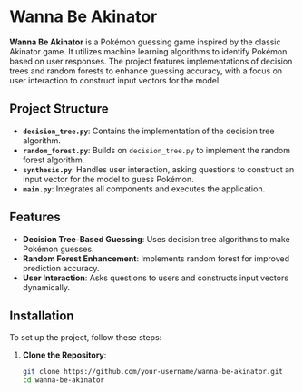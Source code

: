 # Wanna Be Akinator

**Wanna Be Akinator** is a Pokémon guessing game inspired by the classic Akinator game. It utilizes machine learning algorithms to identify Pokémon based on user responses. The project features implementations of decision trees and random forests to enhance guessing accuracy, with a focus on user interaction to construct input vectors for the model.

## Project Structure

- **`decision_tree.py`**: Contains the implementation of the decision tree algorithm.
- **`random_forest.py`**: Builds on `decision_tree.py` to implement the random forest algorithm.
- **`synthesis.py`**: Handles user interaction, asking questions to construct an input vector for the model to guess Pokémon.
- **`main.py`**: Integrates all components and executes the application.

## Features

- **Decision Tree-Based Guessing**: Uses decision tree algorithms to make Pokémon guesses.
- **Random Forest Enhancement**: Implements random forest for improved prediction accuracy.
- **User Interaction**: Asks questions to users and constructs input vectors dynamically.

## Installation

To set up the project, follow these steps:

1. **Clone the Repository**:
   ```bash
   git clone https://github.com/your-username/wanna-be-akinator.git
   cd wanna-be-akinator
